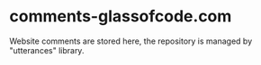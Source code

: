 # comments-glassofcode.com
Website comments are stored here, the repository is managed by "utterances" library.
